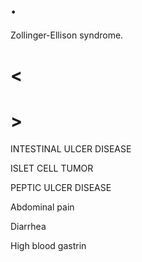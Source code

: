 # .

Zollinger-Ellison syndrome.

# <

# >

INTESTINAL ULCER DISEASE

ISLET CELL TUMOR

PEPTIC ULCER DISEASE

Abdominal pain

Diarrhea

High blood gastrin
